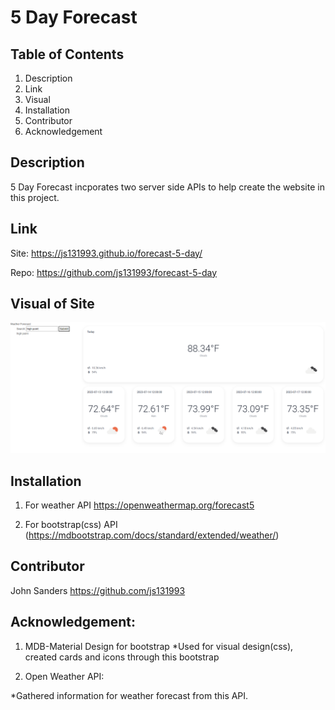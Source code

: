 # 5 Day Forecast

## Table of Contents
1. Description
2. Link
3. Visual
4. Installation
5. Contributor
6. Acknowledgement

## Description
5 Day Forecast incporates two server side APIs to help create the website in this project.

## Link
Site: https://js131993.github.io/forecast-5-day/

Repo: https://github.com/js131993/forecast-5-day

## Visual of Site
![Alt text](image.png)

## Installation
1. For weather API https://openweathermap.org/forecast5

2. For bootstrap(css) API (https://mdbootstrap.com/docs/standard/extended/weather/)

## Contributor
John Sanders
https://github.com/js131993

## Acknowledgement:

1. MDB-Material Design for bootstrap
 *Used for visual design(css), created cards and icons through this bootstrap

2. Open Weather API:

 *Gathered information  for weather forecast from this API.

